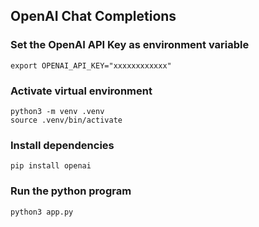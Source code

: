 ## OpenAI Chat Completions

### Set the OpenAI API Key as environment variable
```
export OPENAI_API_KEY="xxxxxxxxxxxx"
```

### Activate virtual environment
```
python3 -m venv .venv
source .venv/bin/activate
```

### Install dependencies
```
pip install openai
```


### Run the python program
```
python3 app.py
```